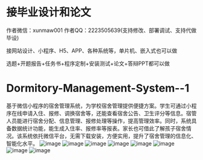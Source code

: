 # 接毕业设计和论文
作者微信：xunmaw001  作者QQ：2223505639(支持修改、部署调试、支持代做毕设)

接网站设计、小程序、H5、APP、各种系统等，单片机、嵌入式也可以做

选题+开题报告+任务书+程序定制+安装测试+论文+答辩PPT都可以做
# Dormitory-Management-System--1
基于微信小程序的宿舍管理系统，为学校宿舍管理提供便捷方案。学生可通过小程序在线申请入住、报修、调换宿舍等，还能查看宿舍公告、卫生评分等信息。宿管人员能进行宿舍分配、信息管理、报修处理等操作，提高管理效率。同时，系统具备数据统计功能，能生成入住率、报修率等报表。家长也可借此了解孩子宿舍情况。该系统依托微信平台，无需下载安装，方便实用，提升了宿舍管理的信息化、智能化水平。 
![image](https://github.com/user-attachments/assets/75a8fb2e-b98f-4f03-9987-e94d8239825a)
![image](https://github.com/user-attachments/assets/20b58cc7-31d0-401a-9cc1-44db82fc780a)
![image](https://github.com/user-attachments/assets/e7b3a869-265b-4aef-a3b5-2d48c34af05a)
![image](https://github.com/user-attachments/assets/6b26baa4-58ae-4644-b247-2702fc1a354d)
![image](https://github.com/user-attachments/assets/e20674d8-a618-44fc-a597-769866dc752a)
![image](https://github.com/user-attachments/assets/01a982f6-81dc-46c0-b59c-63f07ef784a1)
![image](https://github.com/user-attachments/assets/8d53cbcc-c60f-48c5-8dd7-271f71f56d7f)
![image](https://github.com/user-attachments/assets/f130e989-9191-48d4-9527-90073a2bdb44)
